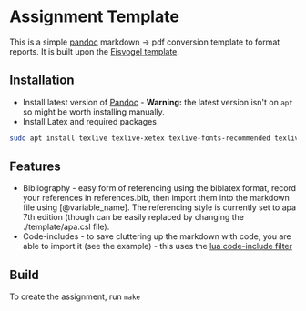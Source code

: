 # Assignment Template
This is a simple [pandoc](https://github.com/jgm/pandoc) markdown -> pdf conversion template to format reports. It is built upon the [Eisvogel template](https://github.com/Wandmalfarbe/pandoc-latex-template).

## Installation
- Install latest version of [Pandoc](https://github.com/jgm/pandoc/releases) - **Warning:** the latest version isn't on `apt` so might be worth installing manually.
- Install Latex and required packages
```sh
sudo apt install texlive texlive-xetex texlive-fonts-recommended texlive-fonts-extra make
```

## Features
- Bibliography - easy form of referencing using the biblatex format, record your references in references.bib, then import them into the markdown file using [@variable_name]. The referencing style is currently set to apa 7th edition (though can be easily replaced by changing the ./template/apa.csl file).
- Code-includes - to save cluttering up the markdown with code, you are able to import it (see the example) - this uses the [lua code-include filter](https://github.com/pandoc/lua-filters/tree/master/include-code-files)

## Build
To create the assignment, run `make`
